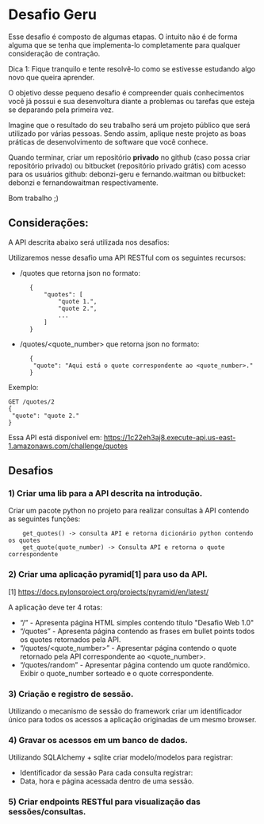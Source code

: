 # Desafio Geru

Esse desafio é composto de algumas etapas. O intuito não é de forma alguma que se tenha que implementa-lo completamente para qualquer consideração de contração.

Dica 1: Fique tranquilo e tente resolvê-lo como se estivesse estudando algo novo que queira aprender.

O objetivo desse pequeno desafio é compreender quais conhecimentos você já possui e sua desenvoltura diante a problemas ou tarefas que esteja se deparando pela primeira vez.

Imagine que o resultado do seu trabalho será um projeto público que será utilizado por várias pessoas. Sendo assim, aplique neste projeto as boas práticas de desenvolvimento de software que você conhece.

Quando terminar, criar um repositório **privado** no github (caso possa criar repositório privado) ou bitbucket (repositório privado grátis) com acesso para os usuários github: debonzi-geru e fernando.waitman ou bitbucket: debonzi e fernandowaitman respectivamente.


Bom trabalho ;)

## Considerações:
A API descrita abaixo será utilizada nos desafios:

Utilizaremos nesse desafio uma API RESTful com os seguintes recursos:

* /quotes que retorna json no formato:
```
      {
          "quotes": [
              "quote 1.",
              "quote 2.",
              ...
          ]
      }
```

* /quotes/<quote_number\> que retorna json no formato:
```
      {
       "quote": "Aqui está o quote correspondente ao <quote_number>."
      }
```
Exemplo:
```
GET /quotes/2
{
 "quote": "quote 2."
}
```
Essa API está disponível em: https://1c22eh3aj8.execute-api.us-east-1.amazonaws.com/challenge/quotes


## Desafios

### 1) Criar uma lib para a API descrita na introdução.

Criar um pacote python no projeto para realizar consultas à API contendo as seguintes funções:
```
    get_quotes() -> consulta API e retorna dicionário python contendo os quotes
    get_quote(quote_number) -> Consulta API e retorna o quote correspondente
```

### 2) Criar uma aplicação pyramid[1] para uso da API.

[1] https://docs.pylonsproject.org/projects/pyramid/en/latest/

A aplicação deve ter 4 rotas:

 *  “/” - Apresenta página HTML simples contendo título "Desafio Web 1.0"
 *  “/quotes” - Apresenta página contendo as frases em bullet points todos os quotes retornados pela API.
 *  “/quotes/<quote_number\>” - Apresentar página contendo o quote retornado pela API correspondente ao <quote_number\>.
 * “/quotes/random” - Apresentar página contendo um quote randômico. Exibir o quote_number sorteado e o quote correspondente.


### 3) Criação e registro de sessão.
Utilizando o mecanismo de sessão do framework criar um identificador único para todos os acessos a aplicação originadas de um mesmo browser.

### 4) Gravar os acessos em um banco de dados.

Utilizando SQLAlchemy + sqlite criar modelo/modelos para registrar:
- Identificador da sessão
Para cada consulta registrar:
- Data, hora e página acessada dentro de uma sessão.

### 5) Criar endpoints RESTful para visualização das sessões/consultas.

